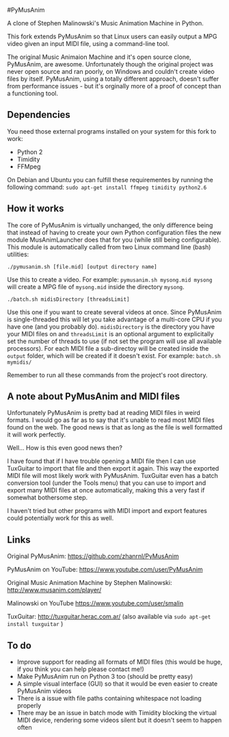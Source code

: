 
#PyMusAnim

A clone of Stephen Malinowski's Music Animation Machine in Python.

This fork extends PyMusAnim so that Linux users can easily output a MPG video given an input MIDI file, using a command-line tool.

The original Music Animaion Machine and it's open source clone, PyMusAnim, are awesome. Unfortunately though the original project was never open source and ran poorly, on Windows and couldn't create video files by itself. PyMusAnim, using a totally different approach, doesn't suffer from performance issues - but it's orginally more of a proof of concept than a functioning tool. 

## Dependencies

You need those external programs installed on your system for this fork to work:

  * Python 2
  * Timidity
  * FFMpeg

On Debian and Ubuntu you can fulfill these requirementes by running the following command: `sudo apt-get install ffmpeg timidity python2.6`

## How it works

The core of PyMusAnim is virtually unchanged, the only difference being that instead of having to create your own Python configuration files the new module MusAnimLauncher does that for you (while still being configurable). This module is automatically called from two Linux command line (bash) utilities:

    ./pymusanim.sh [file.mid] [output directory name]

Use this to create a video. For example: `pymusanim.sh mysong.mid mysong` will create a MPG file of `mysong.mid` inside the directory `mysong`.

    ./batch.sh midisDirectory [threadsLimit]

Use this one if you want to create several videos at once. Since PyMusAnim is single-threaded this will let you take advantage of a multi-core CPU if you have one (and you probably do). `midisDirectory` is the directory you have your MIDI files on and `threadsLimit` is an optional argument to explicitally set the number of threads to use (if not set the program will use all available processors). For each MIDI file a sub-directoy will be created inside the `output` folder, which will be created if it doesn't exist. For example: `batch.sh mymidis/`

Remember to run all these commands from the project's root directory.

## A note about PyMusAnim and MIDI files

Unfortunately PyMusAnim is pretty bad at reading MIDI files in weird formats. I would go as far as to say that it's unable to read most MIDI files found on the web. The good news is that as long as the file is well formatted it will work perfectly.

Well... How is this even good news then? 

I have found that if I have trouble opening a MIDI file then I can use TuxGuitar to import that file and then export it again. This way the exported MIDI file will most likely work with PyMusAnim. TuxGuitar even has a batch conversion tool (under the Tools menu) that you can use to import and export many MIDI files at once automatically, making this a very fast if somewhat bothersome step.

I haven't tried but other programs with MIDI import and export features could potentially work for this as well.

## Links

Original PyMusAnim: https://github.com/zhanrnl/PyMusAnim

PyMusAnim on YouTube: https://www.youtube.com/user/PyMusAnim

Original Music Animation Machine by Stephen Malinowski: http://www.musanim.com/player/

Malinowski on YouTube https://www.youtube.com/user/smalin

TuxGuitar: http://tuxguitar.herac.com.ar/ (also available via `sudo apt-get install tuxguitar` )

## To do

* Improve support for reading all formats of MIDI files (this would be huge, if you think you can help please contact me!)
* Make PyMusAnim run on Python 3 too (should be pretty easy)
* A simple visual interface (GUI) so that it would be even easier to create PyMusAnim videos
* There is a issue with file paths containing whitespace not loading properly
* There may be an issue in batch mode with Timidity blocking the virtual MIDI device, rendering some videos silent but it doesn't seem to happen often
